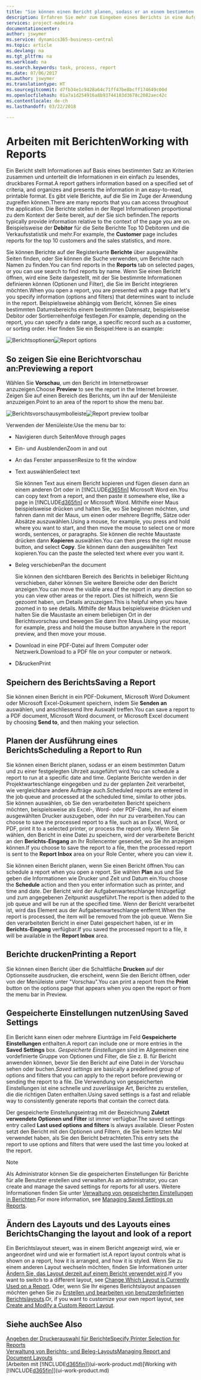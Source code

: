 ```yaml
---
title: "Sie können einen Bericht planen, sodass er an einem bestimmten Datum und zu einer festgelegten Uhrzeit ausgeführt wird | Microsoft Docs"
description: Erfahren Sie mehr zum Eingeben eines Berichts in eine Aufgabenwarteschlange und das Planen der Verarbeitung an einem bestimmten Datum und Uhrzeit.
services: project-madeira
documentationcenter: 
author: jswymer
ms.service: dynamics365-business-central
ms.topic: article
ms.devlang: na
ms.tgt_pltfrm: na
ms.workload: na
ms.search.keywords: task, process, report
ms.date: 07/06/2017
ms.author: jswymer
ms.translationtype: HT
ms.sourcegitcommit: d7fb34e1c9428a64c71ff47be8bcff174649c00d
ms.openlocfilehash: 01a7a1d254916a8b93744183d3678c2082aec42c
ms.contentlocale: de-ch
ms.lasthandoff: 03/22/2018

---
```

# <a name="working-with-reports"></a><span data-ttu-id="36363-103">Arbeiten mit Berichten</span><span class="sxs-lookup"><span data-stu-id="36363-103">Working with Reports</span></span>
<span data-ttu-id="36363-104">Ein Bericht stellt Informationen auf Basis eines bestimmten Satz an Kriterien zusammen und unterteilt die Informationen in ein einfach zu lesendes, druckbares Format.</span><span class="sxs-lookup"><span data-stu-id="36363-104">A report gathers information based on a specified set of criteria, and organizes and presents the information in an easy-to-read, printable format.</span></span> <span data-ttu-id="36363-105">Es gibt viele Berichte, auf die Sie im Zuge der Anwendung zugreifen können.</span><span class="sxs-lookup"><span data-stu-id="36363-105">There are many reports that you can access throughout the application.</span></span> <span data-ttu-id="36363-106">Die Berichte stellen in der Regel Informationen proportional zu dem Kontext der Seite bereit, auf der Sie sich befinden.</span><span class="sxs-lookup"><span data-stu-id="36363-106">The reports typically provide information relative to the context of the page you are on.</span></span> <span data-ttu-id="36363-107">Beispielsweise der **Debitor** für die Seite Berichte Top 10 Debitoren und die Verkaufsstatistik und mehr.</span><span class="sxs-lookup"><span data-stu-id="36363-107">For example, the **Customer** page includes reports for the top 10 customers and the sales statistics, and more.</span></span>

<span data-ttu-id="36363-108">Sie können Berichte auf der Registerkarte **Berichte** über ausgewählte Seiten finden, oder Sie können die Suche verwenden, um Berichte nach Namen zu finden.</span><span class="sxs-lookup"><span data-stu-id="36363-108">You can find reports in the **Reports** tab on selected pages, or you can use search to find reports by name.</span></span> <span data-ttu-id="36363-109">Wenn Sie einen Bericht öffnen, wird eine Seite dargestellt, mit der Sie bestimmte Informationen definieren können (Optionen und Filter), die Sie im Bericht integrieren möchten.</span><span class="sxs-lookup"><span data-stu-id="36363-109">When you open a report, you are presented with a page that let's you specify information (options and filters) that determines want to include in the report.</span></span> <span data-ttu-id="36363-110">Beispielsweise abhängig vom Bericht, können Sie eines bestimmten Datumsbereichs einem bestimmten Datensatz, beispielsweise Debitor oder Sortierreihenfolge festlegen.</span><span class="sxs-lookup"><span data-stu-id="36363-110">For example, depending on the report, you can specify a date range, a specific record such as a customer, or sorting order.</span></span> <span data-ttu-id="36363-111">Hier finden Sie ein Beispiel:</span><span class="sxs-lookup"><span data-stu-id="36363-111">Here is an example:</span></span>

<span data-ttu-id="36363-112">![Berichtsoptionen](media/report_options.png "Berichtsoptionen")</span><span class="sxs-lookup"><span data-stu-id="36363-112">![Report options](media/report_options.png "Report options")</span></span>

## <a name="previewing-a-report"></a><span data-ttu-id="36363-113">So zeigen Sie eine Berichtvorschau an:</span><span class="sxs-lookup"><span data-stu-id="36363-113">Previewing a report</span></span>
<span data-ttu-id="36363-114">Wählen Sie **Vorschau**, um den Bericht im Internetbrowser anzuzeigen.</span><span class="sxs-lookup"><span data-stu-id="36363-114">Choose **Preview** to see the report in the Internet browser.</span></span> <span data-ttu-id="36363-115">Zeigen Sie auf einen Bereich des Berichts, um ihn auf der Menüleiste anzuzeigen.</span><span class="sxs-lookup"><span data-stu-id="36363-115">Point to an area of the report to show the menu bar.</span></span>  

<span data-ttu-id="36363-116">![Berichtsvorschausymbolleiste](media/report_viewer.png "Berichtsvorschausymbolleiste")</span><span class="sxs-lookup"><span data-stu-id="36363-116">![Report preview toolbar](media/report_viewer.png "Report preview toolbar")</span></span>

<span data-ttu-id="36363-117">Verwenden der Menüleiste:</span><span class="sxs-lookup"><span data-stu-id="36363-117">Use the menu bar to:</span></span>

-   <span data-ttu-id="36363-118">Navigieren durch Seiten</span><span class="sxs-lookup"><span data-stu-id="36363-118">Move through pages</span></span>
-   <span data-ttu-id="36363-119">Ein- und Ausblenden</span><span class="sxs-lookup"><span data-stu-id="36363-119">Zoom in and out</span></span>
-   <span data-ttu-id="36363-120">An das Fenster anpassen</span><span class="sxs-lookup"><span data-stu-id="36363-120">Resize to fit the window</span></span>
-   <span data-ttu-id="36363-121">Text auswählen</span><span class="sxs-lookup"><span data-stu-id="36363-121">Select text</span></span>

    <span data-ttu-id="36363-122">Sie können Text aus einem Bericht kopieren und fügen diesen dann an einem anderen Ort oder in [!INCLUDE[d365fin](includes/d365fin_md.md)] Microsoft Word ein.</span><span class="sxs-lookup"><span data-stu-id="36363-122">You can copy text from a report, and then paste it somewhere else, like a page in [!INCLUDE[d365fin](includes/d365fin_md.md)] or Microsoft Word.</span></span>  <span data-ttu-id="36363-123">Mithilfe einer Maus beispielsweise drücken und halten Sie, wo Sie beginnen möchten, und fahren dann mit der Maus, um einen oder mehrere Begriffe, Sätze oder Absätze auszuwählen.</span><span class="sxs-lookup"><span data-stu-id="36363-123">Using a mouse, for example, you press and hold where you want to start, and then move the mouse to select one or more words, sentences, or paragraphs.</span></span> <span data-ttu-id="36363-124">Sie können die rechte Maustaste drücken dann **Kopieren** auswählen.</span><span class="sxs-lookup"><span data-stu-id="36363-124">You can then press the right mouse button, and select **Copy**.</span></span> <span data-ttu-id="36363-125">Sie können dann den ausgewählten Text kopieren.</span><span class="sxs-lookup"><span data-stu-id="36363-125">You can the paste the selected text where ever you want it.</span></span>
-   <span data-ttu-id="36363-126">Beleg verschieben</span><span class="sxs-lookup"><span data-stu-id="36363-126">Pan the document</span></span>

    <span data-ttu-id="36363-127">Sie können den sichtbaren Bereich des Berichts in beliebiger Richtung verschieben, daher können Sie weitere Bereiche oder den Bericht anzeigen.</span><span class="sxs-lookup"><span data-stu-id="36363-127">You can move the visible area of the report in any direction so you can view other areas or the report.</span></span> <span data-ttu-id="36363-128">Dies ist hilfreich, wenn Sie gezoomt haben, um Details anzuzeigen.</span><span class="sxs-lookup"><span data-stu-id="36363-128">This is helpful when you have zoomed in to see details.</span></span>  <span data-ttu-id="36363-129">Mithilfe der Maus beispielsweise drücken und halten Sie die Maustaste an einem beliebigen Ort in der  Berichtsvorschau und bewegen Sie dann Ihre Maus.</span><span class="sxs-lookup"><span data-stu-id="36363-129">Using your mouse, for example, press and hold the mouse button anywhere in the report preview, and then move your mouse.</span></span>

-   <span data-ttu-id="36363-130">Download in eine PDF-Datei auf Ihrem Computer oder Netzwerk.</span><span class="sxs-lookup"><span data-stu-id="36363-130">Download to a PDF file on your computer or network.</span></span>
-   <span data-ttu-id="36363-131">D&rucken</span><span class="sxs-lookup"><span data-stu-id="36363-131">Print</span></span>


## <a name="saving-a-report"></a><span data-ttu-id="36363-132">Speichern des Berichts</span><span class="sxs-lookup"><span data-stu-id="36363-132">Saving a Report</span></span>
<span data-ttu-id="36363-133">Sie können einen Bericht in ein PDF-Dokument, Microsoft Word Dokument oder Microsoft Excel-Dokument speichern, indem Sie **Senden an** auswählen, und anschliessend Ihre Auswahl treffen.</span><span class="sxs-lookup"><span data-stu-id="36363-133">You can save a report to a PDF document, Microsoft Word document, or Microsoft Excel document by choosing **Send to**, and then making your selection.</span></span>

## <a name="ScheduleReport"></a><span data-ttu-id="36363-134">Planen der Ausführung eines Berichts</span><span class="sxs-lookup"><span data-stu-id="36363-134">Scheduling a Report to Run</span></span>
<span data-ttu-id="36363-135">Sie können einen Bericht planen, sodass er an einem bestimmten Datum und zu einer festgelegten Uhrzeit ausgeführt wird.</span><span class="sxs-lookup"><span data-stu-id="36363-135">You can schedule a report to run at a specific date and time.</span></span> <span data-ttu-id="36363-136">Geplante Berichte werden in der Projektwarteschlange eingegeben und zu der geplanten Zeit verarbeitet, wie vergleichbare andere Aufträge auch.</span><span class="sxs-lookup"><span data-stu-id="36363-136">Scheduled reports are entered in the job queue and processed at the scheduled time, similar to other jobs.</span></span> <span data-ttu-id="36363-137">Sie können auswählen, ob Sie den verarbeiteten Bericht speichern möchten, beispielsweise als Excel-, Word- oder PDF-Datei, ihn auf einem ausgewählten Drucker auszugeben, oder ihn nur zu verarbeiten.</span><span class="sxs-lookup"><span data-stu-id="36363-137">You can choose to save the processed report to a file, such as an Excel, Word, or PDF, print it to a selected printer, or process the report only.</span></span> <span data-ttu-id="36363-138">Wenn Sie wählen, den Bericht in eine Datei zu speichern, wird der verarbeitete Bericht an den **Berichts-Eingang** an Ihr Rollencenter gesendet, wo Sie ihn anzeigen können.</span><span class="sxs-lookup"><span data-stu-id="36363-138">If you choose to save the report to a file, then the processed report is sent to the **Report Inbox** area on your Role Center, where you can view it.</span></span>

<span data-ttu-id="36363-139">Sie können einen Bericht planen, wenn Sie einen Bericht öffnen.</span><span class="sxs-lookup"><span data-stu-id="36363-139">You can schedule a report when you open a report.</span></span> <span data-ttu-id="36363-140">Sie wählen **Plan** aus und Sie geben die Informationen wie Drucker und Zeit und Datum ein.</span><span class="sxs-lookup"><span data-stu-id="36363-140">You choose the **Schedule** action and then you enter information such as printer, and time and date.</span></span> <span data-ttu-id="36363-141">Der Bericht wird der Aufgabenwarteschlange hinzugefügt und zum angegebenen Zeitpunkt ausgeführt.</span><span class="sxs-lookup"><span data-stu-id="36363-141">The report is then added to the job queue and will be run at the specified time.</span></span> <span data-ttu-id="36363-142">Wenn der Bericht verarbeitet ist, wird das Element aus der Aufgabenwarteschlange entfernt.</span><span class="sxs-lookup"><span data-stu-id="36363-142">When the report is processed, the item will be removed from the job queue.</span></span> <span data-ttu-id="36363-143">Wenn Sie den verarbeiteten Bericht in einer Datei gespeichert haben, ist er im **Berichts-Eingang** verfügbar.</span><span class="sxs-lookup"><span data-stu-id="36363-143">If you saved the processed report to a file, it will be available in the **Report Inbox** area.</span></span>

## <a name="PrintReport"></a><span data-ttu-id="36363-144">Berichte drucken</span><span class="sxs-lookup"><span data-stu-id="36363-144">Printing a Report</span></span>
<span data-ttu-id="36363-145">Sie können einen Bericht über die Schaltfläche **Drucken** auf der Optionsseite ausdrucken, die erscheint, wenn Sie den Bericht öffnen, oder von der Menüleiste unter "Vorschau".</span><span class="sxs-lookup"><span data-stu-id="36363-145">You can print a report from the **Print** button on the options page that appears when you open the report or from the menu bar in Preview.</span></span>

## <a name="using-saved-settings"></a><span data-ttu-id="36363-146">Gespeicherte Einstellungen nutzen</span><span class="sxs-lookup"><span data-stu-id="36363-146">Using Saved Settings</span></span>
<span data-ttu-id="36363-147">Ein Bericht kann einen oder mehrere Eiunträge im Feld **Gespeicherte Einstellungen** enthalten.</span><span class="sxs-lookup"><span data-stu-id="36363-147">A report can include one or more entries in the **Saved Settings** box.</span></span> <span data-ttu-id="36363-148">*Gespeicherte Einstellungen* sind im Allgemeinen eine vordefinierte Gruppe von Optionen und Filter, die Sie z. B. für Bericht anwenden können, bevor Sie den Bericht auf eine Datei in der Vorschau sehen oder buchen.</span><span class="sxs-lookup"><span data-stu-id="36363-148">*Saved settings* are basically a predefined group of options and filters that you can apply to the report before previewing or sending the report to a file.</span></span> <span data-ttu-id="36363-149">Die Verwendung von gespeicherten Einstellungen ist eine schnelle und zuverlässige Art, Berichte zu erstellen, die die richtigen Daten enthalten.</span><span class="sxs-lookup"><span data-stu-id="36363-149">Using saved settings is a fast and reliable way to consistently generate reports that contain the correct data.</span></span>

<span data-ttu-id="36363-150">Der gespeicherte Einstellungseintrag mit der Bezeichnung **Zuletzt verwendete Optionen und Filter** ist immer verfügbar.</span><span class="sxs-lookup"><span data-stu-id="36363-150">The saved settings entry called **Last used options and filters** is always available.</span></span> <span data-ttu-id="36363-151">Dieser Posten setzt den Bericht mit den Optionen und Filtern, die Sie beim letzten Mal verwendet haben, als Sie den Bericht betrachteten.</span><span class="sxs-lookup"><span data-stu-id="36363-151">This entry sets the report to use options and filters that were used the last time you looked at the report.</span></span>

>[!NOTE]
><span data-ttu-id="36363-152">Als Administrator können Sie die gespeicherten Einstellungen für Berichte für alle Benutzer erstellen und verwalten.</span><span class="sxs-lookup"><span data-stu-id="36363-152">As an administrator, you can create and manage the saved settings for reports for all users.</span></span> <span data-ttu-id="36363-153">Weitere Informationen finden Sie unter [Verwaltung von gespeicherten Einstellungen in Berichten](reports-saving-reusing-settings.md).</span><span class="sxs-lookup"><span data-stu-id="36363-153">For more information, see [Managing Saved Settings on Reports](reports-saving-reusing-settings.md).</span></span>

## <a name="changing-the-layout-and-look-of-a-report"></a><span data-ttu-id="36363-154">Ändern des Layouts und des Layouts eines Berichts</span><span class="sxs-lookup"><span data-stu-id="36363-154">Changing the layout and look of a report</span></span>
<span data-ttu-id="36363-155">Ein Berichtslayout steuert, was in einem Bericht angezeigt wird, wie er angeordnet wird und wie er formatiert ist.</span><span class="sxs-lookup"><span data-stu-id="36363-155">A report layout controls what is shown on a report, how it is arranged, and how it is styled.</span></span> <span data-ttu-id="36363-156">Wenn Sie zu einem anderen Layout wechseln möchten, finden Sie Informationen unter [Ändern Sie, das Layout derzeit auf einem Bericht verwendet wird](ui-how-change-layout-currently-used-report.md).</span><span class="sxs-lookup"><span data-stu-id="36363-156">If you want to switch to a different layout, see [Change Which Layout is Currently Used on a Report](ui-how-change-layout-currently-used-report.md).</span></span> <span data-ttu-id="36363-157">Oder, wenn Sie Ihr eigenes Berichtslayout anpassen möchten gehen Sie zu [Erstellen und bearbeiten von benutzerdefinierten Berichtslayouts](ui-how-create-custom-report-layout.md).</span><span class="sxs-lookup"><span data-stu-id="36363-157">Or, if you want to customize your own report layout, see [Create and Modify a Custom Report Layout](ui-how-create-custom-report-layout.md).</span></span>

## <a name="see-also"></a><span data-ttu-id="36363-158">Siehe auch</span><span class="sxs-lookup"><span data-stu-id="36363-158">See Also</span></span>
[<span data-ttu-id="36363-159">Angeben der Druckerauswahl für Berichte</span><span class="sxs-lookup"><span data-stu-id="36363-159">Specify Printer Selection for Reports</span></span>](ui-specify-printer-selection-reports.md)  
[<span data-ttu-id="36363-160">Verwaltung von Berichts- und Beleg-Layouts</span><span class="sxs-lookup"><span data-stu-id="36363-160">Managing Report and Document Layouts</span></span>](ui-manage-report-layouts.md)  
<span data-ttu-id="36363-161">[Arbeiten mit [!INCLUDE[d365fin](includes/d365fin_md.md)]](ui-work-product.md)</span><span class="sxs-lookup"><span data-stu-id="36363-161">[Working with [!INCLUDE[d365fin](includes/d365fin_md.md)]](ui-work-product.md)</span></span>

